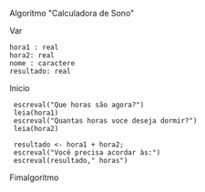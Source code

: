 Algoritmo "Calculadora de Sono"

Var

    hora1 : real
    hora2: real
    nome : caractere
    resultado: real



Inicio


     escreval("Que horas são agora?")
     leia(hora1)
     escreval("Quantas horas voce deseja dormir?")
     leia(hora2)

     resultado <- hora1 + hora2;
     escreval("Você precisa acordar às:")
     escreval(resultado," horas")


Fimalgoritmo
